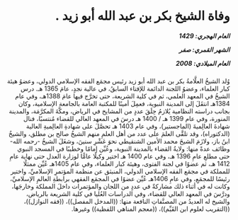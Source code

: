 <h1 dir="rtl">وفاة الشيخ بكر بن عبد الله أبو زيد .</h1>

<h5 dir="rtl">العام الهجري:  1429

الشهر القمري: صفر

العام الميلادي: 2008</h5>

<p dir="rtl">وُلد الشيخُ العلَّامةُ بكر بن عبد الله أبو زيد رئيس مجمَع الفقه الإسلامي الدولي، وعضوُ هيئة كبار العلماء، وعضوُ اللجنة الدائمة للإفتاء السابقُ، في عالية نجدٍ، عامَ 1365 هـ. درس الشيخُ في المعهد العلمي، ثم في كلية الشريعة، حتى تخرَّج فيها عامَ 1388هـ، وفي عام 1384هـ انتقَلَ إلى المدينة النبوية، فعمِلَ أمينًا للمكتبة العامة بالجامعة الإسلامية، وكان بجانب دراسته النظامية يُلازمُ حِلَقَ عددٍ من المشايخ في الرياض، ومكَّةَ المكرَّمَة، والمدينة المنورة، وفي عام 1399 هـ / 1400 هـ درسَ في المعهد العالي للقضاء مُنتسبًا، فنال شهادةَ العالِميةَ (الماجستير)، وفي عام 1403 هـ تحصَّلَ على شهادةِ العالِميةِ العالية (الدكتوراه)، وقد تلقَّى العلمَ على عدد من أهل العلمِ منهم الشيخُ صالح بن مطلق، والشيخُ ابنُ باز، ولازَمَ الشيخَ محمد الأمين الشنقيطي نحوَ عَشْرِ سنينَ، وشغَلَ الشيخُ -رحمه الله- وظائف عدةً منها: ولايةُ القضاء بالمدينة النبوية، وعُيِّن إمامًا وخطيبًا في المسجد النبوي حتى مطلعِ عامِ 1396 هـ، وفي عام 1400 هـ اختير وكيلًا عامًّا لوزارة العدل حتى نهاية عامِ 1412 هـ، ثم عضوًا في لجنة الفتوى، وهيئة كبار العلماء، وفي عام 1405هـ عُيِّن ممثلًا للمملكة في مجمَع الفقه الإسلامي الدولي، المنبثق عن منظمة المؤتمرِ الإسلاميِّ، واختير رئيسًا للمجمَعِ، وفي عامِ 1406هـ عُيِّن عضوًا في المجمَع الفقهي برابطةِ العالمِ الإسلاميِّ، وكانت له في أثناء ذلك مشاركةٌ في عددٍ من اللجان والمؤتمرات داخلَ المملكة وخارجَها، ودرَّسَ في المعهد العالي للقضاء، وفي الدراسات العُليا في كلية الشريعة بالرياض، والشيخ له العديدُ من المصنَّفاتِ النافعة منها: ((المدخل المفصل))، ((فقه النوازل))، ((التقريب لعلوم ابن القَيِّم))، ((معجم المناهي اللفظية)) وغيرها.</p></br>
